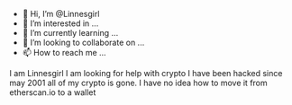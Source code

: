 - 👋 Hi, I’m @Linnesgirl
- 👀 I’m interested in ...
- 🌱 I’m currently learning ...
- 💞️ I’m looking to collaborate on ...
- 📫 How to reach me ...

<!---
Linnesgirl/Linnesgirl is a ✨ special ✨ repository because its `README.md` (this file) appears on your GitHub profile.
You can click the Preview link to take a look at your changes.
--->
I am Linnesgirl I am looking for help with crypto I have been hacked since may 2001 all of my crypto is gone. I have no idea how to move it from etherscan.io to a wallet 

